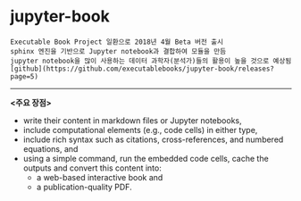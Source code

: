 # jupyter-book

```{note}
Executable Book Project 일환으로 2018년 4월 Beta 버전 출시  
sphinx 엔진을 기반으로 Jupyter notebook과 결합하여 모듈을 만듬  
jupyter notebook을 많이 사용하는 데이터 과학자(분석가)들의 활용이 높을 것으로 예상됨
[github](https://github.com/executablebooks/jupyter-book/releases?page=5)  
```
-------

**<주요 장점>**
- write their content in markdown files or Jupyter notebooks,
- include computational elements (e.g., code cells) in either type,
- include rich syntax such as citations, cross-references, and numbered equations, and
- using a simple command, run the embedded code cells, cache the outputs and convert this content into:
    - a web-based interactive book and
    - a publication-quality PDF.
